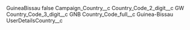 <?xml version="1.0" encoding="UTF-8"?>
<CustomMetadata xmlns="http://soap.sforce.com/2006/04/metadata" xmlns:xsi="http://www.w3.org/2001/XMLSchema-instance" xmlns:xsd="http://www.w3.org/2001/XMLSchema">
    <label>GuineaBissau</label>
    <protected>false</protected>
    <values>
        <field>Campaign_Country__c</field>
        <value xsi:nil="true"/>
    </values>
    <values>
        <field>Country_Code_2_digit__c</field>
        <value xsi:type="xsd:string">GW</value>
    </values>
    <values>
        <field>Country_Code_3_digit__c</field>
        <value xsi:type="xsd:string">GNB</value>
    </values>
    <values>
        <field>Country_Code_full__c</field>
        <value xsi:type="xsd:string">Guinea-Bissau</value>
    </values>
    <values>
        <field>UserDetailsCountry__c</field>
        <value xsi:nil="true"/>
    </values>
</CustomMetadata>
